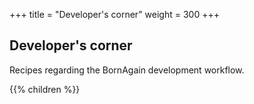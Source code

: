 +++
title = "Developer's corner"
weight = 300
+++

## Developer's corner

Recipes regarding the BornAgain development workflow.

{{% children  %}}
